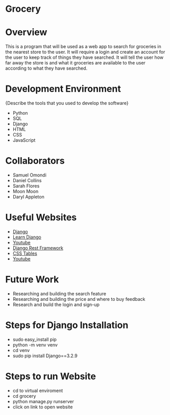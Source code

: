 # Grocery

# Overview

This is a program that will be used as a web app to search for groceries in the nearest store to the user. It will require a login and create an account for the user to keep track of things they have searched. It will tell the user how far away the store is and what it groceries are available to the user according to what they have searched.

# Development Environment

{Describe the tools that you used to develop the software}

* Python
* SQL
* Django
* HTML
* CSS
* JavaScript

# Collaborators

* Samuel Omondi
* Daniel Collins
* Sarah Flores
* Moon Moon
* Daryl Appleton

# Useful Websites

* [Django](https://docs.djangoproject.com/en/3.2/topics/class-based-views/)
* [Learn Django](https://learndjango.com/tutorials/django-search-tutorial)
* [Youtube](https://www.youtube.com/watch?v=ZsJRXS_vrw0)
* [Django Rest Framework](https://www.django-rest-framework.org/#installation)
* [CSS Tables](https://www.w3schools.com/css/css_table.asp)
* [Youtube](https://www.youtube.com/watch?v=okbByPWS1Xc)

# Future Work

* Researching and building the search feature
* Researching and building the price and where to buy feedback
* Research and build the login and sign-up

# Steps for Django Installation

* sudo easy_install pip
* python -m venv venv
* cd venv
* sudo pip install Django==3.2.9

# Steps to run Website

* cd to virtual enviroment
* cd grocery
* python manage.py runserver
* click on link to open website